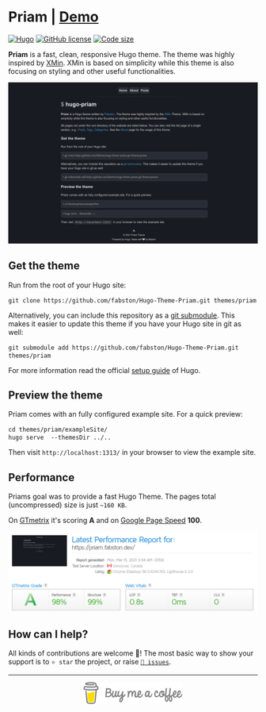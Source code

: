 # Priam | [Demo](https://priam.fabston.dev)

[![Hugo](https://img.shields.io/badge/Hugo-%5E0.62.0-ff4088?logo=hugo)](https://gohugo.io/)
[![GitHub license](https://img.shields.io/github/license/fabston/Hugo-Theme-Priam)](https://github.com/fabston/Hugo-Theme-Priam/blob/master/LICENSE)
[![Code size](https://img.shields.io/github/languages/code-size/fabston/Hugo-Theme-Priam)](https://github.com/fabston/Hugo-Theme-Priam)

**Priam** is a fast, clean, responsive Hugo theme. The theme was highly inspired by [XMin](https://github.com/yihui/hugo-xmin). XMin is based on simplicity while this theme is also focusing on styling and other useful functionalities.

[![Website](https://github.com/fabston/Hugo-Theme-Priam/blob/main/images/website.png)](https://priam.fabston.dev)

## Get the theme

Run from the root of your Hugo site:

```
git clone https://github.com/fabston/Hugo-Theme-Priam.git themes/priam
```

Alternatively, you can include this repository as a [git submodule](https://git-scm.com/docs/gitsubmodules). This makes it easier to update this theme if you have your Hugo site in git as well:

```
git submodule add https://github.com/fabston/Hugo-Theme-Priam.git themes/priam
```

For more information read the official [setup guide](https://gohugo.io/overview/installing/) of Hugo.

## Preview the theme

Priam comes with an fully configured example site. For a quick preview:

```
cd themes/priam/exampleSite/
hugo serve  --themesDir ../..
```

Then visit `http://localhost:1313/` in your browser to view the example site.

## Performance

Priams goal was to provide a fast Hugo Theme. The pages total (uncompressed) size is just `~160 KB`.

On [GTmetrix](https://gtmetrix.com) it's scoring **A** and on [Google Page Speed](https://developers.google.com/speed/pagespeed/insights/) **100**. 

![GTmetrix](https://github.com/fabston/Hugo-Theme-Priam/blob/main/images/gtmetrix.png)

## How can I help?
All kinds of contributions are welcome 🙌! The most basic way to show your support is to `⭐️ star` the project, or raise [`🐞 issues`](https://github.com/fabston/Hugo-Theme-Priam/issues/new).

***

<p align="center">
    <a href="https://www.buymeacoffee.com/fabston"><img alt="Buy Me A Coffee" title="☕️" src="https://raw.githubusercontent.com/fabston/Hugo-Theme-Priam/master/images/bmac.png" width=200px></a>
</p>